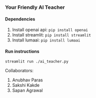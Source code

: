 ### Your Friendly AI Teacher

#### Dependencies
1. Install openai api: `pip install openai`
2. Install streamlit: `pip install streamlit`
3. Install lumaai: `pip install lumaai` 

#### Run instructions
`streamlit run ./ai_teacher.py`

Collaborators:
1. Anubhav Paras
2. Sakshi Kakde
3. Sapan Agrawal
